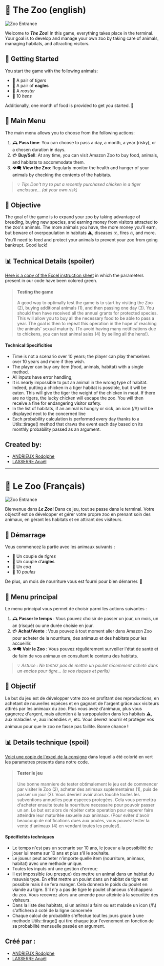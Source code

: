 # 🐯 The Zoo (english)

![Zoo Entrance](https://cdn-icons-png.flaticon.com/512/2093/2093797.png)

Welcome to __*The Zoo*__! In this game, everything takes place in the terminal. Your goal is to develop and manage your own zoo by taking care of animals, managing habitats, and attracting visitors.

## 🚀 Getting Started

You start the game with the following animals:

- 🐯 A pair of *tigers*
- 🦅 A pair of __eagles__
- 🐓 A _rooster_
- 🐔 10 *hens*

Additionally, one month of food is provided to get you started. 🍖

## 📖 Main Menu

The main menu allows you to choose from the following actions:

1. 🕰️ **Pass time**: You can choose to pass a day, a month, a year (risky), or a chosen duration in days.
2. 💳 **Buy/Sell**: At any time, you can visit Amazon Zoo to buy food, animals, and habitats to accommodate them.
3. 👁️‍🗨️ **View the Zoo**: Regularly monitor the health and hunger of your animals by checking the contents of the habitats.

> 💡 *Tip: Don't try to put a recently purchased chicken in a tiger enclosure... (at your own risk)*

## 🎯 Objective

The goal of the game is to expand your zoo by taking advantage of breeding, buying new species, and earning money from visitors attracted to the zoo's animals. The more animals you have, the more money you'll earn, but beware of overpopulation in habitats ⚠️, diseases ☣️, fires 🔥, and more. You'll need to feed and protect your animals to prevent your zoo from going bankrupt. Good luck!

## 📊 Technical Details (spoiler)

[Here is a copy of the Excel instruction sheet](https://docs.google.com/spreadsheets/d/1MjxqtMzeRHTIvxKP_Xu-opLi2-lufaPF5iwtXDAlAe8/edit?usp=sharing) in which the parameters present in our code have been colored green.

>#### Testing the game
>A good way to optimally test the game is to start by visiting the Zoo (2), buying additional animals (1), and then passing one day (3). You should then have received all the annual grants for protected species. This will allow you to buy all the necessary food to be able to pass a year. The goal is then to repeat this operation in the hope of reaching the animals' sexual maturity. (To avoid having many notifications due to chickens, you can test animal sales (4) by selling all the hens!).

#### Technical Specificities

- Time is not a scenario over 10 years; the player can play themselves over 10 years and more if they wish.
- The player can buy any item (food, animals, habitat) with a single method.
- All inputs have error handling;
- It is nearly impossible to put an animal in the wrong type of habitat. Indeed, putting a chicken in a tiger habitat is possible, but it will be eaten. This will give the tiger the weight of the chicken in meat. If there are no tigers, the lucky chicken will escape the zoo. You will then receive a fine for endangering visitor safety.
- In the list of habitats, if an animal is hungry or sick, an icon (/!\\) will be displayed next to the concerned line
- Each probability calculation is performed every day thanks to a Utils::tirage() method that draws the event each day based on its monthly probability passed as an argument.

## Created by:

- [ANDRIEUX Rodolphe](https://github.com/RodolpheANDRIEUX)
- [LASSERRE Anaël]()

---
# 🐯 Le Zoo (Français)

![Zoo Entrance](https://cdn-icons-png.flaticon.com/512/2093/2093797.png)

Bienvenue dans __*Le Zoo*__! Dans ce jeu, tout se passe dans le terminal. Votre objectif est de développer et gérer votre propre zoo en prenant soin des animaux, en gérant les habitats et en attirant des visiteurs.

## 🚀 Démarrage

Vous commencez la partie avec les animaux suivants :

- 🐯 Un couple de *tigres*
- 🦅 Un couple d'__aigles__
- 🐓 Un _coq_
- 🐔 10 *poules*

De plus, un mois de nourriture vous est fourni pour bien démarrer. 🍖

## 📖 Menu principal

Le menu principal vous permet de choisir parmi les actions suivantes :

1. 🕰️ **Passer le temps** : Vous pouvez choisir de passer un jour, un mois, un an (risqué) ou une durée choisie en jour.
2. 💳 **Achat/Vente** : Vous pouvez à tout moment aller dans Amazon Zoo pour acheter de la nourriture, des animaux et des habitats pour les accueillir.
3. 👁️‍🗨️ **Voir le Zoo** : Vous pouvez régulièrement surveiller l'état de santé et de faim de vos animaux en consultant le contenu des habitats.

> 💡 *Astuce : Ne tentez pas de mettre un poulet récemment acheté dans un enclos pour tigre... (a vos risques et perils)*

## 🎯 Objectif

Le but du jeu est de développer votre zoo en profitant des reproductions, en achetant de nouvelles espèces et en gagnant de l'argent grâce aux visiteurs attirés par les animaux du zoo. Plus vous avez d'animaux, plus vous gagnerez d'argent, mais attention à la surpopulation dans les habitats ⚠️, aux maladies ☣️, aux incendies 🔥, etc. Vous devrez nourrir et protéger vos animaux pour que le zoo ne fasse pas faillite. Bonne chance !

## 📊 Details technique (spoil)

[Voici une copie de l'excel de la consigne](https://docs.google.com/spreadsheets/d/1MjxqtMzeRHTIvxKP_Xu-opLi2-lufaPF5iwtXDAlAe8/edit?usp=sharing) dans lequel a été colorié en vert les parametres presents dans notre code.

>#### Tester le jeu
>Une bonne manniere de tester obtimalement le jeu est de commencer par visiter le Zoo (2), acheter des animaux suplementaires (1), puis de passer un jour (3). Vous devriez avoir alors touché toutes les subventions annuelles pour especes protegées. Cela vous permettra d'acheter ensuite toute la nourriture necessaire pour pouvoir passer un an. Le but est alors de répéter cette operation pour esperer faire atteindre leur maturitée sexuelle aux animaux. (Pour eviter d'avoir beaucoup de notifications dues aux poules, vous pouvez tester la vente d'animaux (4) en vendant toutes les poules!).

#### Spécificités techniques

- Le temps n'est pas un scenario sur 10 ans, le joueur a la possibilité de jouer lui meme sur 10 ans et plus s'il le souhaite.
- Le joueur peut acheter n'importe quelle item (nourriture, animaux, habitat) avec une methode unique.
- Toutes les inputs ont une gestion d'erreur;
- Il est impossible (ou presque) des mettre un animal dans un habitat du mauvais type. En effet mettre un poulet dans un habitat de tigre est possible mais il se fera manger. Cela donnera le poids du poulet en viande au tigre. S'il n'y a pas de tigre le poulet chanceux s'échappera du zoo. Vous recevrez alors une amende pour atteinte à la securitée des visiteurs.
- Dans la liste des habitats, si un animal a faim ou est malade un icon (/!\\) s'affichera à coté de la ligne concernée
- Chaque calcul de probabilité s'effectue tout les jours grace à une methode Utils::tirage() qui tire chaque jour l'evenement en fonction de sa probabilité mensuelle passée en argument.

## Créé par :

- [ANDRIEUX Rodolphe](https://github.com/RodolpheANDRIEUX)
- [LASSERRE Anaël]()

